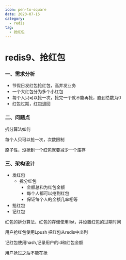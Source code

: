 ```yaml
---
icon: pen-to-square
date: 2023-07-15
category:
  - redis
tag:
  - 抢红包
---
```

# redis9、抢红包



### 一、需求分析

- 节假日发红包抢红包，高并发业务
- 一个大红包分为多个小红包
- 每个人只可以抢一次，抢完一个就不能再抢，直到总数为0
- 红包过期，红包退回

### 二、问题点

拆分算法如何

每个人只可以抢一次，次数限制

原子性，没抢到一个红包就要减少一个库存



### 三、架构设计

- 发红包
  - 拆分红包
    - 金额总和为红包金额
    - 每个人都可以抢到红包
    - 保证每个人的金额几率相等
- 抢红包
- 记红包

红包的拆分算法、红包的存储使用list，并设置红包的过期时间

用户抢红包使用Lpush 把红包从redis中出列

记红包使用hash,记录用户的id和红包金额

用户抢过之后不能在抢

